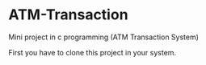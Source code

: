 # ATM-Transaction
Mini project in c programming (ATM Transaction System)

First you have to clone this project in your system.

